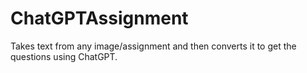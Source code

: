 # ChatGPTAssignment
Takes text from any image/assignment and then converts it to get the questions using ChatGPT.
